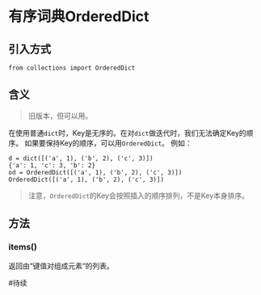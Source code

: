 # 有序词典OrderedDict

## 引入方式
```
from collections import OrderedDict
```

## 含义
> 旧版本，但可以用。

在使用普通`dict`时，Key是无序的。在对`dict`做迭代时，我们无法确定Key的顺序。
如果要保持Key的顺序，可以用`OrderedDict`。
例如：
```
d = dict([('a', 1), ('b', 2), ('c', 3)])
{'a': 1, 'c': 3, 'b': 2}
od = OrderedDict([('a', 1), ('b', 2), ('c', 3)])
OrderedDict([('a', 1), ('b', 2), ('c', 3)])
```
> 注意，`OrderedDict`的Key会按照插入的顺序排列，不是Key本身排序。

## 方法

### items()
返回由“键值对组成元素“的列表。

#待续